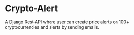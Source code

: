 # Crypto-Alert
A Django Rest-API where user can create price alerts on 100+ cryptocurrencies and alerts by sending emails.
